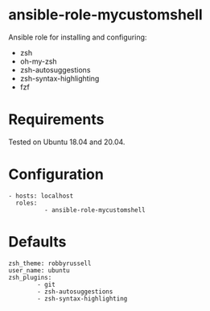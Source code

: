# ansible-role-mycustomshell
Ansible role for installing and configuring:
* zsh
* oh-my-zsh
* zsh-autosuggestions
* zsh-syntax-highlighting
* fzf

# Requirements
Tested on Ubuntu 18.04 and 20.04.

# Configuration
```
- hosts: localhost
  roles:
          - ansible-role-mycustomshell
```

# Defaults
```
zsh_theme: robbyrussell
user_name: ubuntu
zsh_plugins:
        - git
        - zsh-autosuggestions
        - zsh-syntax-highlighting 
```
